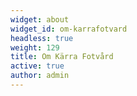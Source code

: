 ```yaml
---
widget: about
widget_id: om-karrafotvard
headless: true
weight: 129
title: Om Kärra Fotvård
active: true
author: admin
---
```

